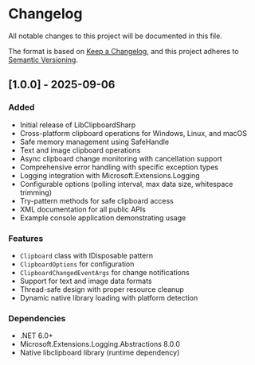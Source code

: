 # Changelog

All notable changes to this project will be documented in this file.

The format is based on [Keep a Changelog](https://keepachangelog.com/en/1.0.0/),
and this project adheres to [Semantic Versioning](https://semver.org/spec/v2.0.0.html).

## [1.0.0] - 2025-09-06

### Added
- Initial release of LibClipboardSharp
- Cross-platform clipboard operations for Windows, Linux, and macOS
- Safe memory management using SafeHandle
- Text and image clipboard operations
- Async clipboard change monitoring with cancellation support
- Comprehensive error handling with specific exception types
- Logging integration with Microsoft.Extensions.Logging
- Configurable options (polling interval, max data size, whitespace trimming)
- Try-pattern methods for safe clipboard access
- XML documentation for all public APIs
- Example console application demonstrating usage

### Features
- `Clipboard` class with IDisposable pattern
- `ClipboardOptions` for configuration
- `ClipboardChangedEventArgs` for change notifications
- Support for text and image data formats
- Thread-safe design with proper resource cleanup
- Dynamic native library loading with platform detection

### Dependencies
- .NET 6.0+
- Microsoft.Extensions.Logging.Abstractions 8.0.0
- Native libclipboard library (runtime dependency)
